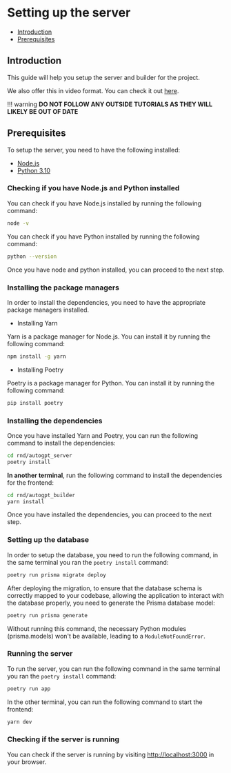# Setting up the server

- [Introduction](#introduction)
- [Prerequisites](#prerequisites)

## Introduction

This guide will help you setup the server and builder for the project.

<!-- The video is listed in the root Readme.md of the repo -->

We also offer this in video format. You can check it out [here](https://github.com/Significant-Gravitas/AutoGPT#how-to-get-started).

!!! warning
    **DO NOT FOLLOW ANY OUTSIDE TUTORIALS AS THEY WILL LIKELY BE OUT OF DATE**

## Prerequisites

To setup the server, you need to have the following installed:

- [Node.js](https://nodejs.org/en/)
- [Python 3.10](https://www.python.org/downloads/)

### Checking if you have Node.js and Python installed

You can check if you have Node.js installed by running the following command:

```bash
node -v
```

You can check if you have Python installed by running the following command:

```bash
python --version
```

Once you have node and python installed, you can proceed to the next step.

### Installing the package managers

In order to install the dependencies, you need to have the appropriate package managers installed.

- Installing Yarn

Yarn is a package manager for Node.js. You can install it by running the following command:

```bash
npm install -g yarn
```

- Installing Poetry

Poetry is a package manager for Python. You can install it by running the following command:

```bash
pip install poetry
```

### Installing the dependencies

Once you have installed Yarn and Poetry, you can run the following command to install the dependencies:

```bash
cd rnd/autogpt_server
poetry install
```

**In another terminal**, run the following command to install the dependencies for the frontend:

```bash
cd rnd/autogpt_builder
yarn install
```

Once you have installed the dependencies, you can proceed to the next step.

### Setting up the database

In order to setup the database, you need to run the following command, in the same terminal you ran the `poetry install` command:

```bash
poetry run prisma migrate deploy
```
After deploying the migration, to ensure that the database schema is correctly mapped to your codebase, allowing the application to interact with the database properly, you need to generate the Prisma database model:

```bash
poetry run prisma generate
```

Without running this command, the necessary Python modules (prisma.models) won't be available, leading to a `ModuleNotFoundError`.

### Running the server

To run the server, you can run the following command in the same terminal you ran the `poetry install` command:

```bash
poetry run app
```

In the other terminal, you can run the following command to start the frontend:

```bash
yarn dev
```

### Checking if the server is running

You can check if the server is running by visiting [http://localhost:3000](http://localhost:3000) in your browser.
